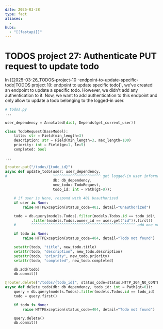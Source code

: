 ```yaml
---
date: 2025-03-28
type: fact
aliases:
  -
hubs:
  - "[[fastapi]]"
---
```


# TODOS project 27: Authenticate PUT request to update todo

In [[2025-03-26_TODOS-project-10:-endpoint-to-update-specific-todo|TODOS project 10: endpoint to update specific todo]], we've created an endpoint to update a specific todo. However, we didn't add any authentication to it. Now, we want to add authentication to this endpoint and only allow to update a todo belonging to the logged-in user.

```py
# todos.py
...

user_dependency = Annotated[dict, Depends(get_current_user)]

class TodoRequest(BaseModel):
    title: str = Field(min_length=3)
    description: str = Field(min_length=3, max_length=100)
    priority: int = Field(ge=1, le=5)
    completed: bool

...

@router.put("/todos/{todo_id}")
async def update_todo(user: user_dependency,
#                     ^^^^^^^^^^^^^^^^^^^^^^ get logged-in user information by injecting the dependency `get_current_user` and authenticate the request
                      db: db_dependency,
                      new_todo: TodoRequest,
                      todo_id: int = Path(gt=0)):

    # if user is None, respond with 401 Unauthorized
    if user is None:
        raise HTTPException(status_code=401, detail="Unauthorized")

    todo = db.query(models.Todos).filter(models.Todos.id == todo_id)\
            .filter(models.Todos.owner_id == user.get("id")).first()
    #       ^^^^^^^^^^^^^^^^^^^^^^^^^^^^^^^^^^^^^^^^^^^^^^^^ add one more filter to check if the todo belongs to the logged-in user

    if todo is None:
        raise HTTPException(status_code=404, detail="Todo not found")

    setattr(todo, "title", new_todo.title)
    setattr(todo, "description", new_todo.description)
    setattr(todo, "priority", new_todo.priority)
    setattr(todo, "completed", new_todo.completed)

    db.add(todo)
    db.commit()

@router.delete("/todos/{todo_id}", status_code=status.HTTP_204_NO_CONTENT)
async def delete_todo(db: db_dependency, todo_id: int = Path(gt=0)):
    query = db.query(models.Todos).filter(models.Todos.id == todo_id)
    todo = query.first()

    if todo is None:
        raise HTTPException(status_code=404, detail="Todo not found")

    query.delete()
    db.commit()
```
